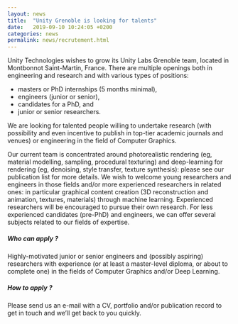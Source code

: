 ```yaml
---
layout: news
title:  "Unity Grenoble is looking for talents"
date:   2019-09-10 10:24:05 +0200
categories: news
permalink: news/recrutement.html
---
```


Unity Technologies wishes to grow its Unity Labs Grenoble team, located in Montbonnot Saint-Martin, France.
There are multiple openings both in engineering and research and with various types of positions:
* masters or PhD internships (5 months minimal),
* engineers (junior or senior),
* candidates for a PhD, and 
* junior or senior researchers.

We are looking for talented people willing to undertake research (with possibility and even incentive to publish in top-tier academic journals and venues) or engineering in the field of Computer Graphics.

Our current team is concentrated around photorealistic rendering (eg, material modelling, sampling, procedural texturing) and deep-learning for rendering (eg, denoising, style transfer, texture synthesis): please see our publication list for more details. We wish to welcome young researchers and engineers in those fields and/or more experienced researchers in related ones: in particular graphical content creation (3D reconstruction and animation, textures, materials) through machine learning.  Experienced researchers will be encouraged to pursue their own research. For less experienced candidates (pre-PhD) and engineers, we can offer several subjects related to our fields of expertise.


##### Who can apply ?
Highly-motivated junior or senior engineers and (possibly aspiring) researchers with experience (or at least a master-level diploma, or about to complete one) in the fields of Computer Graphics and/or Deep Learning.

##### How to apply ?
Please send us an e-mail with a CV, portfolio and/or publication record to get in touch and we’ll get back to you quickly.
